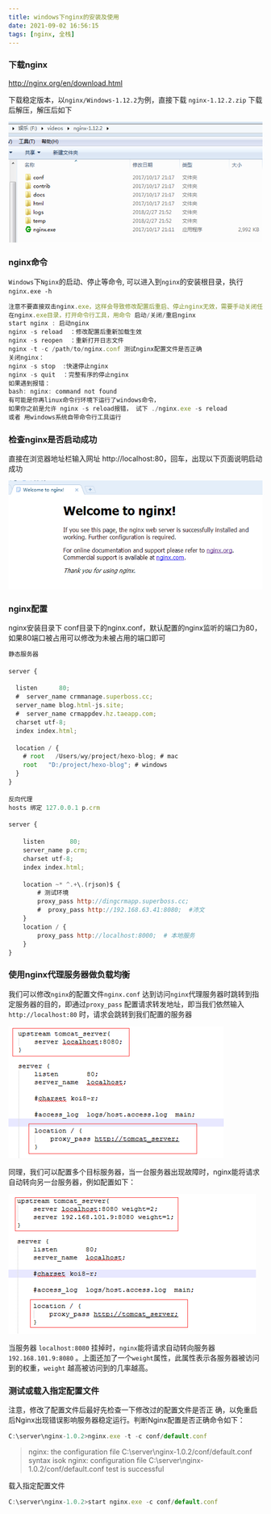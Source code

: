```yaml
---
title: windows下nginx的安装及使用
date: 2021-09-02 16:56:15
tags: [nginx, 全栈]
---
```


### 下载nginx

http://nginx.org/en/download.html

下载稳定版本，以`nginx/Windows-1.12.2`为例，直接下载 `nginx-1.12.2.zip`
下载后解压，解压后如下

![](/images/page/nginx/1.png)

### nginx命令

`Windows`下`Nginx`的启动、停止等命令, 可以进入到`nginx`的安装根目录，执行`nginx.exe -h`

```js
注意不要直接双击nginx.exe，这样会导致修改配置后重启、停止nginx无效，需要手动关闭任务管理器内的所有nginx进程
在nginx.exe目录，打开命令行工具，用命令 启动/关闭/重启nginx 
start nginx : 启动nginx
nginx -s reload  ：修改配置后重新加载生效
nginx -s reopen  ：重新打开日志文件
nginx -t -c /path/to/nginx.conf 测试nginx配置文件是否正确
关闭nginx：
nginx -s stop  :快速停止nginx
nginx -s quit  ：完整有序的停止nginx
如果遇到报错：
bash: nginx: command not found
有可能是你再linux命令行环境下运行了windows命令，
如果你之前是允许 nginx -s reload报错， 试下 ./nginx.exe -s reload
或者 用windows系统自带命令行工具运行
```

<!--more-->

### 检查nginx是否启动成功

直接在浏览器地址栏输入网址 http://localhost:80，回车，出现以下页面说明启动成功

![](/images/page/nginx/2.png)

### nginx配置

nginx安装目录下 conf目录下的nginx.conf，默认配置的nginx监听的端口为80，如果80端口被占用可以修改为未被占用的端口即可

```js
静态服务器

server {

  listen      80;
  #  server_name crmmanage.superboss.cc;
  server_name blog.html-js.site;
  #  server_name crmappdev.hz.taeapp.com;
  charset utf-8;
  index index.html;

  location / {
    # root   /Users/wy/project/hexo-blog; # mac
    root   "D:/project/hexo-blog"; # windows
  }
}

反向代理
hosts 绑定 127.0.0.1 p.crm

server {

    listen       80;
    server_name p.crm;
    charset utf-8;
    index index.html;

    location ~* ^.+\.(rjson)$ {
        # 测试环境
        proxy_pass http://dingcrmapp.superboss.cc;
        #  proxy_pass http://192.168.63.41:8080;  #沛文
    }
    location / {
        proxy_pass http://localhost:8000;  # 本地服务
    }
}
```

### 使用nginx代理服务器做负载均衡

我们可以修改`nginx`的配置文件`nginx.conf` 达到访问`nginx`代理服务器时跳转到指定服务器的目的，即通过`proxy_pass` 配置请求转发地址，即当我们依然输入`http://localhost:80` 时，请求会跳转到我们配置的服务器

![](/images/page/nginx/3.png)

同理，我们可以配置多个目标服务器，当一台服务器出现故障时，nginx能将请求自动转向另一台服务器，例如配置如下：

![](/images/page/nginx/4.png)

当服务器 `localhost:8080` 挂掉时，`nginx`能将请求自动转向服务器 `192.168.101.9:8080` 。上面还加了一个`weight`属性，此属性表示各服务器被访问到的权重，`weight`
越高被访问到的几率越高。

### 测试或载入指定配置文件

注意，修改了配置文件后最好先检查一下修改过的配置文件是否正 确，以免重启后Nginx出现错误影响服务器稳定运行。判断Nginx配置是否正确命令如下：

```js
C:\server\nginx-1.0.2>nginx.exe -t -c conf/default.conf

```
>nginx: the configuration file C:\server\nginx-1.0.2/conf/default.conf syntax isok
>nginx: configuration file C:\server\nginx-1.0.2/conf/default.conf test is successful

载入指定配置文件
```js
C:\server\nginx-1.0.2>start nginx.exe -c conf/default.conf
```

